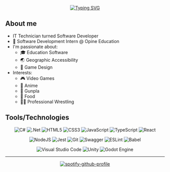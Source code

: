 

<!-- # Hi, I'm Skylan 

## I'm a full-stack developer and amateur game developer
-->
<div align="center">

[![Typing SVG](https://readme-typing-svg.demolab.com?font=JetBrains+Mono&pause=800&color=7629F7&center=true&vCenter=true&width=435&lines=Hi%2C+I'm+Skylan!;Full+Stack+Web%2FApp+Developer;Game+Designer)](https://git.io/typing-svg)

</div>

## About me

* IT Technician turned Software Developer
* 🌱 Software Development Intern @ Opine Education
* I'm passionate about:
  * 🎓 Education Software
  * 🌏 Geographic Accessibility
  * 📝 Game Design
* Interests:
  * 🎮 Video Games
  * 🎴 Anime
  * 🤖 Gunpla
  * 🥢 Food
  * 🤼‍♀️ Professional Wrestling

## Tools/Technologies

<div align="center">
 
 ![C#](https://img.shields.io/badge/c%23-%23239120.svg?style=for-the-badge&logo=c-sharp&logoColor=white) ![.Net](https://img.shields.io/badge/.NET-5C2D91?style=for-the-badge&logo=.net&logoColor=white) ![HTML5](https://img.shields.io/badge/html5-%23E34F26.svg?style=for-the-badge&logo=html5&logoColor=white) ![CSS3](https://img.shields.io/badge/css3-%231572B6.svg?style=for-the-badge&logo=css3&logoColor=white) ![JavaScript](https://img.shields.io/badge/javascript-%23323330.svg?style=for-the-badge&logo=javascript&logoColor=%23F7DF1E) ![TypeScript](https://img.shields.io/badge/typescript-%23007ACC.svg?style=for-the-badge&logo=typescript&logoColor=white) ![React](https://img.shields.io/badge/react-%2320232a.svg?style=for-the-badge&logo=react&logoColor=%2361DAFB)

 ![NodeJS](https://img.shields.io/badge/node.js-6DA55F?style=for-the-badge&logo=node.js&logoColor=white) ![Jest](https://img.shields.io/badge/-jest-%23C21325?style=for-the-badge&logo=jest&logoColor=white) ![Git](https://img.shields.io/badge/git-%23F05033.svg?style=for-the-badge&logo=git&logoColor=white) ![Swagger](https://img.shields.io/badge/-Swagger-%23Clojure?style=for-the-badge&logo=swagger&logoColor=white) ![ESLint](https://img.shields.io/badge/ESLint-4B3263?style=for-the-badge&logo=eslint&logoColor=white) ![Babel](https://img.shields.io/badge/Babel-F9DC3e?style=for-the-badge&logo=babel&logoColor=black)
 
![Visual Studio Code](https://img.shields.io/badge/Visual%20Studio%20Code-0078d7.svg?style=for-the-badge&logo=visual-studio-code&logoColor=white) ![Unity](https://img.shields.io/badge/unity-%23000000.svg?style=for-the-badge&logo=unity&logoColor=white) ![Godot Engine](https://img.shields.io/badge/GODOT-%23FFFFFF.svg?style=for-the-badge&logo=godot-engine)

<!--  ![C#](https://img.shields.io/badge/c%23-%23239120.svg?style=for-the-badge&logo=c-sharp&logoColor=white&style=flat) ![.NET](https://img.shields.io/badge/.NET-512BD4?logo=dotnet&logoColor=fff&style=flat) ![CSS3](https://img.shields.io/badge/css3-%231572B6.svg?style=for-the-badge&logo=css3&logoColor=white&style=flat) ![HTML5](https://img.shields.io/badge/html5-%23E34F26.svg?style=for-the-badge&logo=html5&logoColor=white&style=flat) ![JavaScript](https://img.shields.io/badge/javascript-%23323330.svg?style=for-the-badge&logo=javascript&logoColor=%23F7DF1E&style=flat) ![TypeScript](https://img.shields.io/badge/typescript-%23007ACC.svg?style=for-the-badge&logo=typescript&logoColor=white&style=flat) ![React](https://img.shields.io/badge/react-%2320232a.svg?style=for-the-badge&logo=react&logoColor=%2361DAFB&style=flat) 

![Node.js](https://img.shields.io/badge/Node.js-393?logo=nodedotjs&logoColor=fff&style=flat) ![Jest](https://img.shields.io/badge/-jest-%23C21325?style=for-the-badge&logo=jest&logoColor=white&style=flat) ![Git](https://img.shields.io/badge/git-%23F05033.svg?style=for-the-badge&logo=git&logoColor=white&style=flat) ![Swagger](https://img.shields.io/badge/-Swagger-%23Clojure?style=for-the-badge&logo=swagger&logoColor=white&style=flat) ![ESLint](https://img.shields.io/badge/ESLint-4B3263?style=for-the-badge&logo=eslint&logoColor=white&style=flat) ![Babel](https://img.shields.io/badge/Babel-F9DC3e?style=for-the-badge&logo=babel&logoColor=black&style=flat) 

![Visual Studio Code Badge](https://img.shields.io/badge/Visual%20Studio%20Code-007ACC?logo=visualstudiocode&logoColor=fff&style=flat) ![Unity](https://img.shields.io/badge/unity-%23000000.svg?style=for-the-badge&logo=unity&logoColor=white&style=flat) -->

</div>

<hr />
<!-- <a href="https://github.com/anuraghazra/convoychat">
  <img align="center" src="https://github-readme-stats.vercel.app/api?username=doublespoiler&theme=dracula&hide_border=true&show_icons=true" />
</a>  -->

<div align="center">

[![spotify-github-profile](https://spotify-github-profile.vercel.app/api/view?uid=rv0clnet2uqwj1zhy4am4z178&cover_image=true&theme=natemoo-re&show_offline=false&background_color=121212&bar_color=53b14f&bar_color_cover=true)](https://spotify-github-profile.vercel.app/api/view?uid=rv0clnet2uqwj1zhy4am4z178&redirect=true)

<!-- <a href="https://github.com/anuraghazra/github-readme-stats">
  <img align="center" src="https://github-readme-stats.vercel.app/api/top-langs/?username=doublespoiler&theme=dracula&hide_border=true&layout=compact" />
</a> -->

<!-- [![My GitHub stats](https://github-readme-stats.vercel.app/api?username=doublespoiler&theme=dracula&hide_border=true&show_icons=true)](https://github.com/anuraghazra/github-readme-stats)
[![Top Langs](https://github-readme-stats.vercel.app/api/top-langs/?username=doublespoiler&theme=dracula&hide_border=true&layout=compact)](https://github.com/anuraghazra/github-readme-stats) -->

</div>
